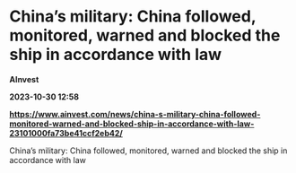 # China’s military: China followed, monitored, warned and blocked the ship in accordance with law
**AInvest**

**2023-10-30 12:58**

**https://www.ainvest.com/news/china-s-military-china-followed-monitored-warned-and-blocked-ship-in-accordance-with-law-23101000fa73be41ccf2eb42/**

China’s military: China followed, monitored, warned and blocked the ship in accordance with law